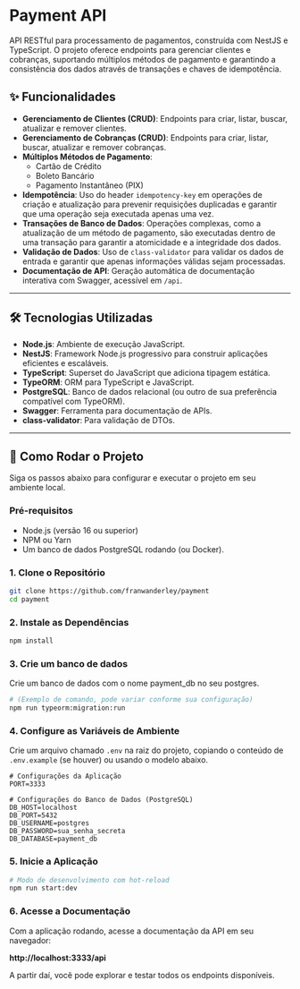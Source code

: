 # Payment API

API RESTful para processamento de pagamentos, construída com NestJS e TypeScript. O projeto oferece endpoints para gerenciar clientes e cobranças, suportando múltiplos métodos de pagamento e garantindo a consistência dos dados através de transações e chaves de idempotência.

## ✨ Funcionalidades

- **Gerenciamento de Clientes (CRUD)**: Endpoints para criar, listar, buscar, atualizar e remover clientes.
- **Gerenciamento de Cobranças (CRUD)**: Endpoints para criar, listar, buscar, atualizar e remover cobranças.
- **Múltiplos Métodos de Pagamento**:
  - Cartão de Crédito
  - Boleto Bancário
  - Pagamento Instantâneo (PIX)
- **Idempotência**: Uso do header `idempotency-key` em operações de criação e atualização para prevenir requisições duplicadas e garantir que uma operação seja executada apenas uma vez.
- **Transações de Banco de Dados**: Operações complexas, como a atualização de um método de pagamento, são executadas dentro de uma transação para garantir a atomicidade e a integridade dos dados.
- **Validação de Dados**: Uso de `class-validator` para validar os dados de entrada e garantir que apenas informações válidas sejam processadas.
- **Documentação de API**: Geração automática de documentação interativa com Swagger, acessível em `/api`.

---

## 🛠️ Tecnologias Utilizadas

- **Node.js**: Ambiente de execução JavaScript.
- **NestJS**: Framework Node.js progressivo para construir aplicações eficientes e escaláveis.
- **TypeScript**: Superset do JavaScript que adiciona tipagem estática.
- **TypeORM**: ORM para TypeScript e JavaScript.
- **PostgreSQL**: Banco de dados relacional (ou outro de sua preferência compatível com TypeORM).
- **Swagger**: Ferramenta para documentação de APIs.
- **class-validator**: Para validação de DTOs.

---

## 🚀 Como Rodar o Projeto

Siga os passos abaixo para configurar e executar o projeto em seu ambiente local.

### Pré-requisitos

- Node.js (versão 16 ou superior)
- NPM ou Yarn
- Um banco de dados PostgreSQL rodando (ou Docker).

### 1. Clone o Repositório

```bash
git clone https://github.com/franwanderley/payment
cd payment
```

### 2. Instale as Dependências

```bash
npm install
```
### 3. Crie um banco de dados

Crie um banco de dados com o nome payment_db no seu postgres.

```bash
# (Exemplo de comando, pode variar conforme sua configuração)
npm run typeorm:migration:run
```

### 4. Configure as Variáveis de Ambiente

Crie um arquivo chamado `.env` na raiz do projeto, copiando o conteúdo de `.env.example` (se houver) ou usando o modelo abaixo.

```env
# Configurações da Aplicação
PORT=3333

# Configurações do Banco de Dados (PostgreSQL)
DB_HOST=localhost
DB_PORT=5432
DB_USERNAME=postgres
DB_PASSWORD=sua_senha_secreta
DB_DATABASE=payment_db
```

### 5. Inicie a Aplicação

```bash
# Modo de desenvolvimento com hot-reload
npm run start:dev
```

### 6. Acesse a Documentação

Com a aplicação rodando, acesse a documentação da API em seu navegador:

**http://localhost:3333/api**

A partir daí, você pode explorar e testar todos os endpoints disponíveis.
